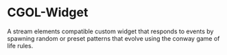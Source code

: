 # CGOL-Widget
A stream elements compatible custom widget that responds to events by spawning random or preset patterns that evolve using the conway game of life rules.
